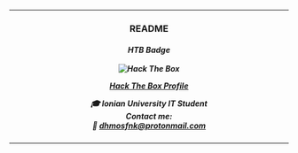 <hr>
<h3 align="center">README </h3>

<h5 align="center">
  HTB Badge 
  <br>
  <br>
  <img src="http://www.hackthebox.eu/badge/image/78776" alt="Hack The Box">
  
  [Hack The Box Profile](https://app.hackthebox.com/profile/78776)
  
   :mortar_board: Ionian University IT Student <br>
   Contact me: <br>
   📧 dhmosfnk@protonmail.com 
  
</h5>
  
<hr>


<!--
**dhmosfunk/dhmosfunk** is a ✨ _special_ ✨ repository because its `README.md` (this file) appears on your GitHub profile.

Here are some ideas to get you started:

- 🔭 I’m currently working on ...
- 🌱 I’m currently learning ...
- 👯 I’m looking to collaborate on ...
- 🤔 I’m looking for help with ...
- 💬 Ask me about ...
- 📫 How to reach me: ...
- 😄 Pronouns: ...
- ⚡ Fun fact: ...
-->
